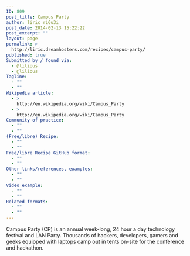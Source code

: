 ```yaml
---
ID: 809
post_title: Campus Party
author: liric_ri6u3i
post_date: 2014-02-13 15:22:22
post_excerpt: ""
layout: page
permalink: >
  http://liric.dreamhosters.com/recipes/campus-party/
published: true
Submitted by / found via:
  - @lilious
  - @lilious
Tagline:
  - ""
  - ""
Wikipedia article:
  - >
    http://en.wikipedia.org/wiki/Campus_Party
  - >
    http://en.wikipedia.org/wiki/Campus_Party
Community of practice:
  - ""
  - ""
(Free/libre) Recipe:
  - ""
  - ""
Free/libre Recipe GitHub format:
  - ""
  - ""
Other links/references, examples:
  - ""
  - ""
Video example:
  - ""
  - ""
Related formats:
  - ""
  - ""
---
```

Campus Party (CP) is an annual week-long, 24 hour a day technology festival and LAN Party. Thousands of hackers, developers, gamers and geeks equipped with laptops camp out in tents on-site for the conference and hackathon.